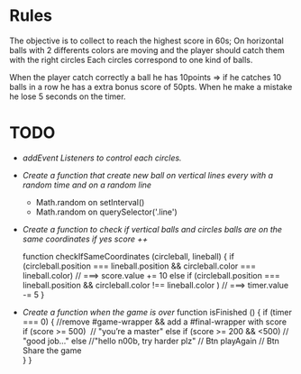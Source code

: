 # Rules
The objective is to collect to reach the highest score in 60s;
On horizontal balls with 2 differents colors are moving and the player should catch them with the right circles
Each circles correspond to one kind of balls.

When the player catch correctly a ball he has 10points => if he catches 10 balls in a row he has a extra bonus score of 50pts.
When he make a mistake he lose 5 seconds on the timer.

# TODO

- *addEvent Listeners to control each circles.*

- *Create a function that create new ball on vertical lines every with a random time and on a random line*
    -  Math.random on setInterval()
    -  Math.random on querySelector('.line')

- *Create a function to check if vertical balls and circles balls are on the same coordinates if yes score ++*

    function checkIfSameCoordinates (circleball, lineball) {
        if (circleball.position === lineball.position && circleball.color === lineball.color)  // ===> score.value += 10
        else if (circleball.position === lineball.position && circleball.color !== lineball.color ) // ===>  timer.value -= 5
    }
 
- *Create a function when the game is over*
    function isFinished () {
        if (timer === 0) {
            //remove #game-wrapper && add a #final-wrapper with score
                if (score >= 500)  // "you’re a master"
                else if (score >= 200 && <500) // "good job…"
                else  //"hello n00b, try harder plz"
            // Btn playAgain
            // Btn Share the game    
        }
    }
